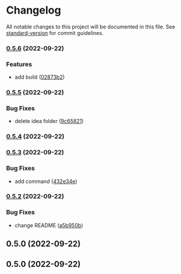 # Changelog

All notable changes to this project will be documented in this file. See [standard-version](https://github.com/conventional-changelog/standard-version) for commit guidelines.

### [0.5.6](https://github.com/ivancardenasm/color-utils-hook/compare/v0.5.5...v0.5.6) (2022-09-22)


### Features

* add build ([02873b2](https://github.com/ivancardenasm/color-utils-hook/commit/02873b21b99d23ecef39613205577d0a8648dd82))

### [0.5.5](https://github.com/ivancardenasm/color-utils-hook/compare/v0.5.4...v0.5.5) (2022-09-22)


### Bug Fixes

* delete idea folder ([9c65821](https://github.com/ivancardenasm/color-utils-hook/commit/9c65821c362863a575ec4ef0f2c98a85e778b609))

### [0.5.4](https://github.com/ivancardenasm/color-utils-hook/compare/v0.5.3...v0.5.4) (2022-09-22)

### [0.5.3](https://github.com/ivancardenasm/color-utils-hook/compare/v0.5.2...v0.5.3) (2022-09-22)


### Bug Fixes

* add command ([432e34e](https://github.com/ivancardenasm/color-utils-hook/commit/432e34e1df64685f30f2f8c11ba6aa2b33036b6f))

### [0.5.2](https://github.com/ivancardenasm/color-utils-hook/compare/v0.5.0...v0.5.2) (2022-09-22)


### Bug Fixes

* change README ([a5b950b](https://github.com/ivancardenasm/color-utils-hook/commit/a5b950b89d52813cc77bec2fc26868dfdfee2d6c))

## 0.5.0 (2022-09-22)

## 0.5.0 (2022-09-22)
